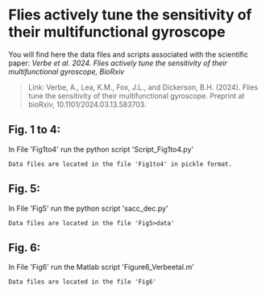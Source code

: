 # Flies actively tune the sensitivity of their multifunctional gyroscope

You will find here the data files and scripts associated with the scientific paper: _Verbe et al. 2024. Flies actively tune the sensitivity of their multifunctional gyroscope, BioRxiv_

> Link: Verbe, A., Lea, K.M., Fox, J.L., and Dickerson, B.H. (2024). Flies tune the sensitivity of their multifunctional gyroscope. Preprint at bioRxiv, 10.1101/2024.03.13.583703.
> 

## Fig. 1 to 4: 
In File 'Fig1to4' run the python script 'Script_Fig1to4.py' 
``` 
Data files are located in the file 'Fig1to4' in pickle format. 
```

## Fig. 5: 
In File 'Fig5' run the python script 'sacc_dec.py' 
``` 
Data files are located in the file 'Fig5>data'
```

## Fig. 6: 
In File 'Fig6' run the Matlab script 'Figure6_Verbeetal.m'
``` 
Data files are located in the file 'Fig6'  
```

